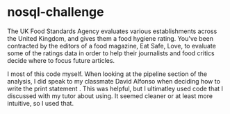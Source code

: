 # nosql-challenge

The UK Food Standards Agency evaluates various establishments across the United Kingdom, and gives them a food hygiene rating. You've been contracted by the editors of a food magazine, Eat Safe, Love, to evaluate some of the ratings data in order to help their journalists and food critics decide where to focus future articles.

I most of this code myself. When looking at the pipeline section of the analysis, I did speak to my classmate David Alfonso when deciding how to write the print statement . This was helpful, but I ultimatley used code that I discussed with my tutor about using. It seemed cleaner or at least more intuitive, so I used that.
